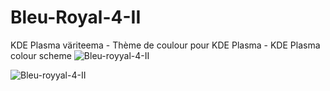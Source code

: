 # Bleu-Royal-4-II
KDE Plasma väriteema - Thème de coulour pour KDE Plasma - KDE Plasma colour scheme
![Bleu-royyal-4-II](https://user-images.githubusercontent.com/73434605/165271977-18497f43-f311-42ca-91f7-041f6aac5633.png)

![Bleu-royyal-4-II](https://user-images.githubusercontent.com/73434605/165266638-ae82012b-4de0-49e9-9fe1-72c4edcf39c7.png)

